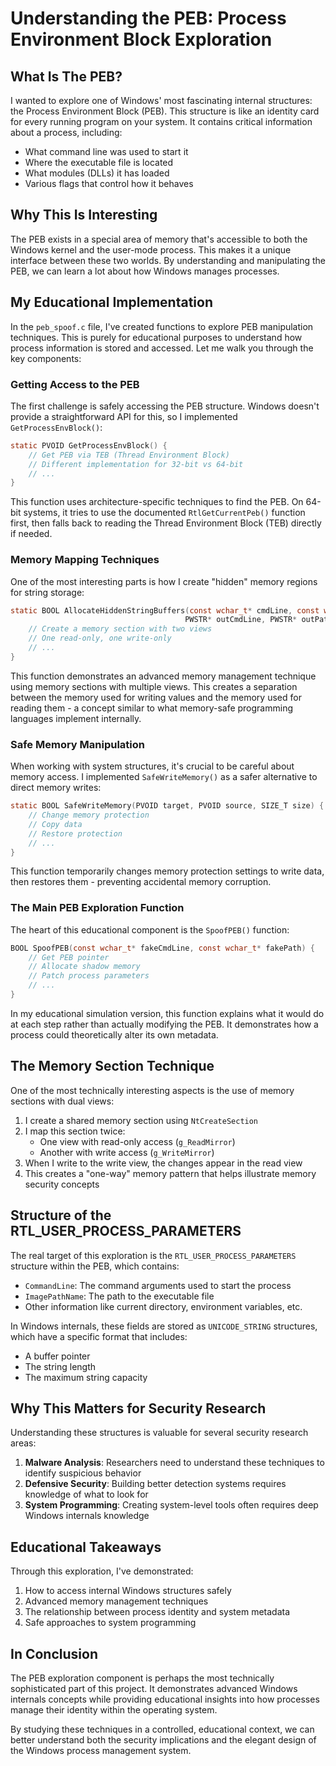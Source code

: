 # Understanding the PEB: Process Environment Block Exploration

## What Is The PEB?

I wanted to explore one of Windows' most fascinating internal structures: the Process Environment Block (PEB). This structure is like an identity card for every running program on your system. It contains critical information about a process, including:

- What command line was used to start it
- Where the executable file is located 
- What modules (DLLs) it has loaded
- Various flags that control how it behaves

## Why This Is Interesting

The PEB exists in a special area of memory that's accessible to both the Windows kernel and the user-mode process. This makes it a unique interface between these two worlds. By understanding and manipulating the PEB, we can learn a lot about how Windows manages processes.

## My Educational Implementation

In the `peb_spoof.c` file, I've created functions to explore PEB manipulation techniques. This is purely for educational purposes to understand how process information is stored and accessed. Let me walk you through the key components:

### Getting Access to the PEB

The first challenge is safely accessing the PEB structure. Windows doesn't provide a straightforward API for this, so I implemented `GetProcessEnvBlock()`:

```c
static PVOID GetProcessEnvBlock() {
    // Get PEB via TEB (Thread Environment Block)
    // Different implementation for 32-bit vs 64-bit
    // ...
}
```

This function uses architecture-specific techniques to find the PEB. On 64-bit systems, it tries to use the documented `RtlGetCurrentPeb()` function first, then falls back to reading the Thread Environment Block (TEB) directly if needed.

### Memory Mapping Techniques

One of the most interesting parts is how I create "hidden" memory regions for string storage:

```c
static BOOL AllocateHiddenStringBuffers(const wchar_t* cmdLine, const wchar_t* path, 
                                       PWSTR* outCmdLine, PWSTR* outPath) {
    // Create a memory section with two views
    // One read-only, one write-only
    // ...
}
```

This function demonstrates an advanced memory management technique using memory sections with multiple views. This creates a separation between the memory used for writing values and the memory used for reading them - a concept similar to what memory-safe programming languages implement internally.

### Safe Memory Manipulation

When working with system structures, it's crucial to be careful about memory access. I implemented `SafeWriteMemory()` as a safer alternative to direct memory writes:

```c
static BOOL SafeWriteMemory(PVOID target, PVOID source, SIZE_T size) {
    // Change memory protection
    // Copy data
    // Restore protection
    // ...
}
```

This function temporarily changes memory protection settings to write data, then restores them - preventing accidental memory corruption.

### The Main PEB Exploration Function

The heart of this educational component is the `SpoofPEB()` function:

```c
BOOL SpoofPEB(const wchar_t* fakeCmdLine, const wchar_t* fakePath) {
    // Get PEB pointer
    // Allocate shadow memory
    // Patch process parameters
    // ...
}
```

In my educational simulation version, this function explains what it would do at each step rather than actually modifying the PEB. It demonstrates how a process could theoretically alter its own metadata.

## The Memory Section Technique

One of the most technically interesting aspects is the use of memory sections with dual views:

1. I create a shared memory section using `NtCreateSection`
2. I map this section twice:
   - One view with read-only access (`g_ReadMirror`)
   - Another with write access (`g_WriteMirror`)
3. When I write to the write view, the changes appear in the read view
4. This creates a "one-way" memory pattern that helps illustrate memory security concepts

## Structure of the RTL_USER_PROCESS_PARAMETERS

The real target of this exploration is the `RTL_USER_PROCESS_PARAMETERS` structure within the PEB, which contains:

- `CommandLine`: The command arguments used to start the process
- `ImagePathName`: The path to the executable file
- Other information like current directory, environment variables, etc.

In Windows internals, these fields are stored as `UNICODE_STRING` structures, which have a specific format that includes:
- A buffer pointer
- The string length
- The maximum string capacity

## Why This Matters for Security Research

Understanding these structures is valuable for several security research areas:

1. **Malware Analysis**: Researchers need to understand these techniques to identify suspicious behavior
2. **Defensive Security**: Building better detection systems requires knowledge of what to look for
3. **System Programming**: Creating system-level tools often requires deep Windows internals knowledge

## Educational Takeaways

Through this exploration, I've demonstrated:

1. How to access internal Windows structures safely
2. Advanced memory management techniques
3. The relationship between process identity and system metadata
4. Safe approaches to system programming

## In Conclusion

The PEB exploration component is perhaps the most technically sophisticated part of this project. It demonstrates advanced Windows internals concepts while providing educational insights into how processes manage their identity within the operating system.

By studying these techniques in a controlled, educational context, we can better understand both the security implications and the elegant design of the Windows process management system.